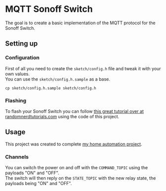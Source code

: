 # MQTT Sonoff Switch

The goal is to create a basic implementation of the MQTT protocol for the Sonoff Switch.

## Setting up

### Configuration

First of all you need to create the `sketch/config.h` file and tweak it with your own values.  
You can use the `sketch/config.h.sample` as a base.

```
cp sketch/config.h.sample sketch/config.h
```

### Flashing

To flash your Sonoff Switch you can follow [this great tutorial over at randomnerdtutorials.com](https://randomnerdtutorials.com/how-to-flash-a-custom-firmware-to-sonoff/) using the code of this project.

## Usage

This project was created to complete [my home automation project](https://github.com/k2r79/home-automation).

### Channels

You can switch the power on and off with the `COMMAND_TOPIC` using the payloads "ON" and "OFF".  
The switch will then reply on the `STATE_TOPIC` with the new relay state, the payloads being "ON" and "OFF".
